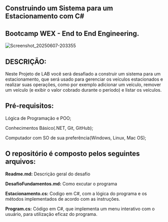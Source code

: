 ## Construindo um Sistema para um Estacionamento com C# 

## Bootcamp WEX - End to End Engineering.
 
![Screenshot_20250607-203355](https://github.com/user-attachments/assets/f705c2dd-2a66-4738-96c0-35cbbdc3fc8f)



## DESCRIÇÃO:
Neste Projeto de LAB você será desafiado a construir um sistema para um estacionamento, que será usado para gerenciar os veículos estacionados e realizar suas operações, como por exemplo adicionar um veículo, remover um veículo (e exibir o valor cobrado durante o período) e listar os veículos. 


## Pré-requisitos:

Lógica de Programação e POO;

Conhecimentos Básico(.NET, Git, GitHub);

Computador com SO de sua preferência(Windows, Linux, Mac OS); 


## O repositório é composto pelos seguintes arquivos: 

**Readme.md:** Descrição geral do desafio 

**DesafioFundamentos.md:** Como excutar o programa 

**Estacionamento.cs:** Codigo em C#, com a lógica do programa e os métodos implementados de acordo com as instruções.

**Program.cs:** Código em C#, que implementa um menu interativo com o usuário, para utilização eficaz do programa.


